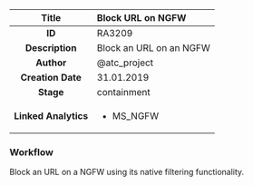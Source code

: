 | Title                       |  Block URL on NGFW         |
|:---------------------------:|:--------------------|
| **ID**                      | RA3209            |
| **Description**             | Block an URL on an NGFW   |
| **Author**                  | @atc_project        |
| **Creation Date**           | 31.01.2019 |
| **Stage**                   | containment         |
| **Linked Analytics** |<ul><li>MS_NGFW</li></ul>|

### Workflow

Block an URL on a NGFW using its native filtering functionality.  
